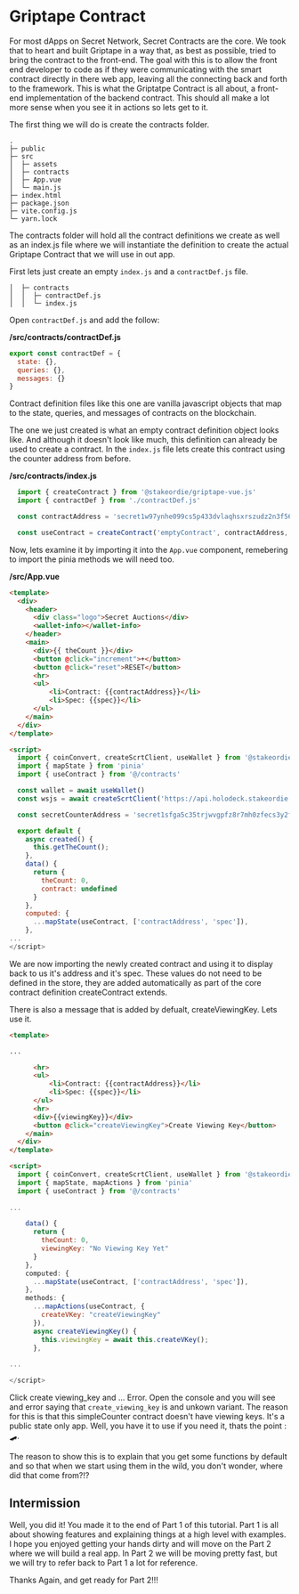 # Griptape Contract

For most dApps on Secret Network, Secret Contracts are the core. We took that to heart and built Griptape in a way that, as best as possible, tried to bring the contract to the front-end. The goal with this is to allow the front end developer to code as if they were communicating with the smart contract directly in there web app, leaving all the connecting back and forth to the framework. This is what the Griptatpe Contract is all about, a front-end implementation of the backend contract. This should all make a lot more sense when you see it in actions so lets get to it.

The first thing we will do is create the contracts folder.

```{5}
.
├─ public
├─ src
│  ├─ assets
│  ├─ contracts
│  ├─ App.vue
│  └─ main.js
├─ index.html
├─ package.json
├─ vite.config.js
└─ yarn.lock
```

The contracts folder will hold all the contract definitions we create as well as an index.js file where we will instantiate the definition to create the actual Griptape Contract that we will use in out app.

First lets just create an empty `index.js` and a `contractDef.js` file. 

```{2-3}
│  ├─ contracts
│  │  ├─ contractDef.js
│  │  └─ index.js
```

Open `contractDef.js` and add the follow:

**/src/contracts/contractDef.js**
```javascript
export const contractDef = {
  state: {},
  queries: {},
  messages: {}
}
```

Contract definition files like this one are vanilla javascript objects that map to the state, queries, and messages of contracts on the blockchain.

The one we just created is what an empty contract definition object looks like. And although it doesn't look like much, this definition can already be used to create a contract. In the `index.js` file lets create this contract using the counter address from before.

**/src/contracts/index.js**
```javascript
  import { createContract } from '@stakeordie/griptape-vue.js'
  import { contractDef } from './contractDef.js'

  const contractAddress = 'secret1w97ynhe099cs5p433dvlaqhsxrszudz2n3f56h'

  const useContract = createContract('emptyContract', contractAddress, contractDef)
```

Now, lets examine it by importing it into the `App.vue` component, remebering to import the pinia methods we will need too.

**/src/App.vue**
```html {11-15,22,40-42}
<template>
  <div>
    <header>
      <div class="logo">Secret Auctions</div>
      <wallet-info></wallet-info>
    </header>
    <main>
      <div>{{ theCount }}</div>
      <button @click="increment">+</button>
      <button @click="reset">RESET</button>
      <hr>
      <ul>
          <li>Contract: {{contractAddress}}</li>
          <li>Spec: {{spec}}</li>
      </ul>
    </main>
  </div>
</template>

<script>
  import { coinConvert, createScrtClient, useWallet } from '@stakeordie/griptape.js'
  import { mapState } from 'pinia'
  import { useContract } from '@/contracts'

  const wallet = await useWallet()
  const wsjs = await createScrtClient('https://api.holodeck.stakeordie.com', wallet)

  const secretCounterAddress = 'secret1sfga5c35trjwvgpfz8r7mh0zfecs3y2fmgmlgr'

  export default {
    async created() {
      this.getTheCount();
    },
    data() {
      return {
        theCount: 0,
        contract: undefined
      }
    },
    computed: {
      ...mapState(useContract, ['contractAddress', 'spec']),
    },
...
</script>
```

We are now importing the newly created contract and using it to display back to us it's address and it's spec. These values do not need to be defined in the store, they are added automatically as part of the core contract definition createContract extends. 

There is also a message that is added by defualt, createViewingKey. Lets use it.

```html
<template>

...

      <hr>
      <ul>
          <li>Contract: {{contractAddress}}</li>
          <li>Spec: {{spec}}</li>
      </ul>
      <hr>
      <div>{{viewingKey}}</div>
      <button @click="createViewingKey">Create Viewing Key</button>
    </main>
  </div>
</template>

<script>
  import { coinConvert, createScrtClient, useWallet } from '@stakeordie/griptape.js'
  import { mapState, mapActions } from 'pinia'
  import { useContract } from '@/contracts'
  
...

    data() {
      return {
        theCount: 0,
        viewingKey: "No Viewing Key Yet"
      }
    },
    computed: {
      ...mapState(useContract, ['contractAddress', 'spec']),
    },
    methods: {
      ...mapActions(useContract, {
        createVKey: "createViewingKey"
      }),
      async createViewingKey() {
        this.viewingKey = await this.createVKey();
      },
    
...

</script>
```

Click create viewing_key and ... Error. Open the console and you will see and error saying that  `create_viewing_key` is and unkown variant. The reason for this is that this simpleCounter contract doesn't have viewing keys. It's a public state only app. Well, you have it to use if you need it, thats the point :🛹.

The reason to show this is to explain that you get some functions by default and so that when we start using them in the wild, you don't wonder, where did that come from?!?

## Intermission

Well, you did it! You made it to the end of Part 1 of this tutorial. Part 1 is all about showing features and explaining things at a high level with examples. I hope you enjoyed getting your hands dirty and will move on the Part 2 where we will build a real app. In Part 2 we will be moving pretty fast, but we will try to refer back to Part 1 a lot for reference.

Thanks Again, and get ready for Part 2!!!